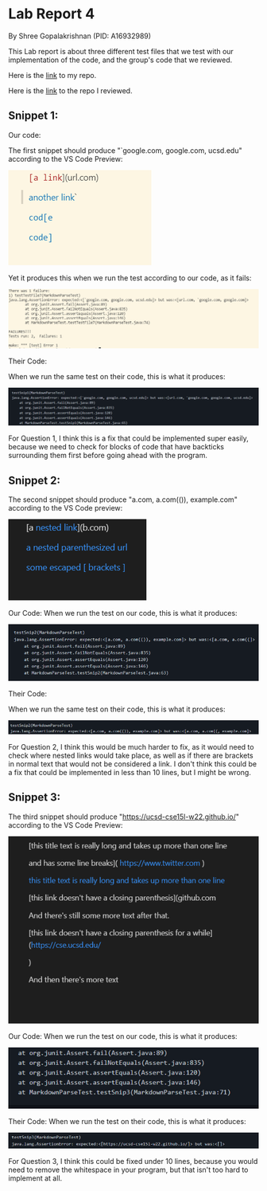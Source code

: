# **Lab Report 4**
By Shree Gopalakrishnan (PID: A16932989)

This Lab report is about three different test files that we test with our implementation of the code, and the group's code that we reviewed.

Here is the [link](https://github.com/Shree-G/markdown-parse) to my repo.

Here is the [link](https://github.com/c1peng/markdown-parse) to the repo I reviewed.

## Snippet 1:

Our code:

The first snippet should produce "`google.com, google.com, ucsd.edu" according to the VS Code Preview:

![Snip1 Actual](Snip1actual.PNG)

Yet it produces this when we run the test according to our code, as it fails:

![Snip1 Our code](snip1OurCode.PNG)

Their Code:

When we run the same test on their code, this is what it produces:

![Snip1 Their code](snip1TheirCode.PNG)

For Question 1, I think this is a fix that could be implemented super easily, because we need to check for blocks of code that have backticks surrounding them first before going ahead with the program.

## Snippet 2:

The second snippet should produce "a.com, a.com(()), example.com" according to the VS Code preview: 

![Snip2 Preview](SnipPreview2.PNG)

Our Code: 
When we run the test on our code, this is what it produces:

![Snip2 Our code](snip2OurCode.PNG)

Their Code:

When we run the same test on their code, this is what it produces:

![Snip2 Their code](snip2TheirCode.PNG)

For Question 2, I think this would be much harder to fix, as it would need to check where nested links would take place, as well as if there are brackets in normal text that would not be considered a link. I don't think this could be a fix that could be implemented in less than 10 lines, but I might be wrong.

## Snippet 3:

The third snippet should produce "https://ucsd-cse15l-w22.github.io/" according to the VS Code Preview:

![Snip3 Preview](SnipPreview3.PNG)

Our Code:
When we run the test on our code, this is what it produces:

![Snip3 Our code](snip3OurCode.PNG)

Their Code:
When we run the test on their code, this is what it produces:

![Snip3 Their code](snip3TheirCode.PNG)

For Question 3, I think this could be fixed under 10 lines, because you would need to remove the whitespace in your program, but that isn't too hard to implement at all. 



